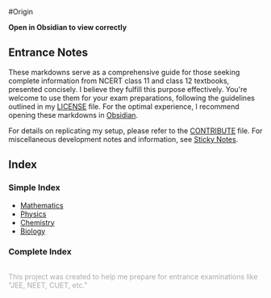 
#Origin 

**Open in Obsidian to view correctly**

## Entrance Notes

These markdowns serve as a comprehensive guide for those seeking complete information from NCERT class 11 and class 12 textbooks, presented concisely. I believe they fulfill this purpose effectively. You're welcome to use them for your exam preparations, following the guidelines outlined in my [LICENSE](LICENSE) file. For the optimal experience, I recommend opening these markdowns in [Obsidian](https://obsidian.md/download).

For details on replicating my setup, please refer to the [CONTRIBUTE](CONTRIBUTE.md) file. For miscellaneous development notes and information, see [Sticky Notes](Sticky%20Notes.md).

## Index

### Simple Index
- [Mathematics](Math/Math.md) 
- [Physics](Physics/Physics.md)
- [Chemistry](Chemistry/Chemistry.md)
- [Biology](Biology/Biology.md)

### Complete Index
```folder-index-content
```

<span style="color:#aaa">This project was created to help me prepare for entrance examinations like "JEE, NEET, CUET, etc."</span>
```

